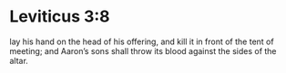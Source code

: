 # Leviticus 3:8

lay his hand on the head of his offering, and kill it in front of the tent of meeting; and Aaron’s sons shall throw its blood against the sides of the altar.
